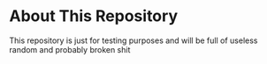 # About This Repository

This repository is just for testing purposes and will be full of useless random and probably broken shit
